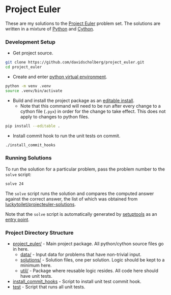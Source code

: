# Project Euler

These are my solutions to the [Project Euler][project-euler-site] problem set. The solutions are written in a mixture of [Python][python] and [Cython][cython].

[project-euler-site]: https://projecteuler.net/
[python]: https://www.python.org/
[cython]: https://cython.org/

### Development Setup

* Get project source.

```bash
git clone https://github.com/davidscholberg/project_euler.git
cd project_euler
```

* Create and enter [python virtual environment][python-venv].

```bash
python -m venv .venv
source .venv/bin/activate
```

* Build and install the project package as an [editable install][editable-install].
    * Note that this command will need to be run after every change to a cython file (`.pyx`) in order for the change to take effect. This does not apply to changes to python files.

```bash
pip install --editable .
```

* Install commit hook to run the unit tests on commit.

```bash
./install_commit_hooks
```

[python-venv]: https://docs.python.org/3/library/venv.html
[editable-install]: https://setuptools.pypa.io/en/latest/userguide/development_mode.html

### Running Solutions

To run the solution for a particular problem, pass the problem number to the `solve` script:

```bash
solve 24
```

The `solve` script runs the solution and compares the computed answer against the correct answer, the list of which was obtained from [luckytoilet/projecteuler-solutions][projecteuler-solutions].

Note that the `solve` script is automatically generated by [setuptools][setuptools] as an [entry point][entry-point].

[projecteuler-solutions]: https://github.com/luckytoilet/projecteuler-solutions
[setuptools]: https://setuptools.pypa.io/en/latest/index.html
[entry-point]: https://setuptools.pypa.io/en/latest/userguide/entry_point.html

### Project Directory Structure

* [project_euler/][project-euler] - Main project package. All python/cython source files go in here.
    * [data/][data] - Input data for problems that have non-trivial input.
    * [solutions/][solutions] - Solution files, one per solution. Logic should be kept to a minimum here.
    * [util/][util] - Package where reusable logic resides. All code here should have unit tests.
* [install_commit_hooks][install-commit-hooks] - Script to install unit test commit hook.
* [test][test] - Script that runs all unit tests.

[project-euler]: project_euler
[data]: project_euler/data
[solutions]: project_euler/solutions
[util]: project_euler/util
[install-commit-hooks]: install_commit_hooks
[test]: test
